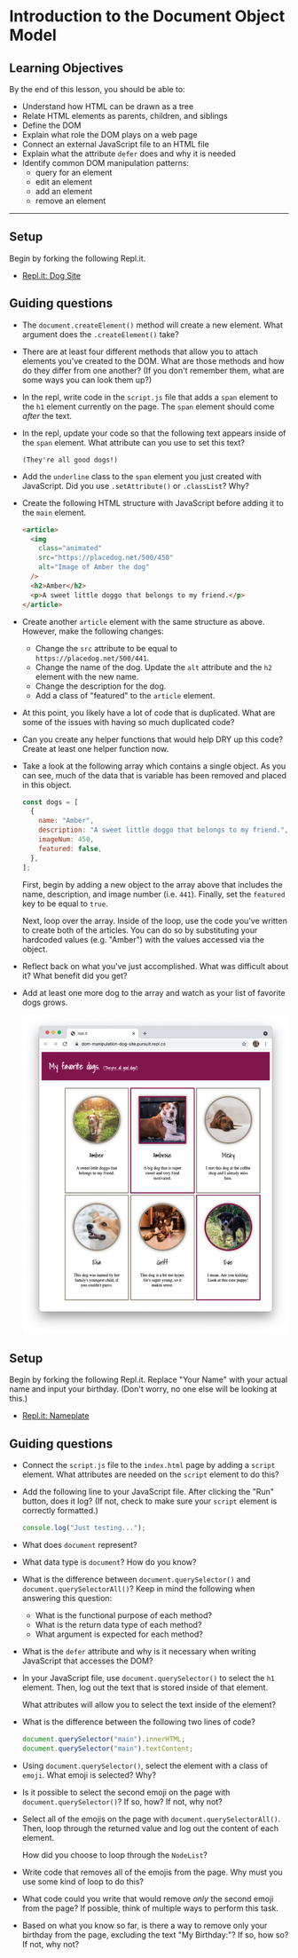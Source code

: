 # Introduction to the Document Object Model

## Learning Objectives

By the end of this lesson, you should be able to:

- Understand how HTML can be drawn as a tree
- Relate HTML elements as parents, children, and siblings
- Define the DOM
- Explain what role the DOM plays on a web page
- Connect an external JavaScript file to an HTML file
- Explain what the attribute `defer` does and why it is needed
- Identify common DOM manipulation patterns:
  - query for an element
  - edit an element
  - add an element
  - remove an element

---

## Setup

Begin by forking the following Repl.it.

- [Repl.it: Dog Site](https://replit.com/@Pursuit/DOM-Manipulation-Dog-Site)

## Guiding questions

- The `document.createElement()` method will create a new element. What argument does the `.createElement()` take?

- There are at least four different methods that allow you to attach elements you've created to the DOM. What are those methods and how do they differ from one another? (If you don't remember them, what are some ways you can look them up?)

- In the repl, write code in the `script.js` file that adds a `span` element to the `h1` element currently on the page. The `span` element should come _after_ the text.

- In the repl, update your code so that the following text appears inside of the `span` element. What attribute can you use to set this text?

  ```
  (They're all good dogs!)
  ```

- Add the `underline` class to the `span` element you just created with JavaScript. Did you use `.setAttribute()` or `.classList`? Why?

- Create the following HTML structure with JavaScript before adding it to the `main` element.

  ```html
  <article>
    <img
      class="animated"
      src="https://placedog.net/500/450"
      alt="Image of Amber the dog"
    />
    <h2>Amber</h2>
    <p>A sweet little doggo that belongs to my friend.</p>
  </article>
  ```

- Create another `article` element with the same structure as above. However, make the following changes:

  - Change the `src` attribute to be equal to `https://placedog.net/500/441`.
  - Change the name of the dog. Update the `alt` attribute and the `h2` element with the new name.
  - Change the description for the dog.
  - Add a class of "featured" to the `article` element.

- At this point, you likely have a lot of code that is duplicated. What are some of the issues with having so much duplicated code?

- Can you create any helper functions that would help DRY up this code? Create at least one helper function now.

- Take a look at the following array which contains a single object. As you can see, much of the data that is variable has been removed and placed in this object.

  ```js
  const dogs = [
    {
      name: "Amber",
      description: "A sweet little doggo that belongs to my friend.",
      imageNum: 450,
      featured: false,
    },
  ];
  ```

  First, begin by adding a new object to the array above that includes the name, description, and image number (i.e. `441`). Finally, set the `featured` key to be equal to `true`.

  Next, loop over the array. Inside of the loop, use the code you've written to create both of the articles. You can do so by substituting your hardcoded values (e.g. "Amber") with the values accessed via the object.

- Reflect back on what you've just accomplished. What was difficult about it? What benefit did you get?

- Add at least one more dog to the array and watch as your list of favorite dogs grows.

  ![Image showing a completed dog tutorial.](../assets/completed-dog-tutorial.png)

## Setup

Begin by forking the following Repl.it. Replace "Your Name" with your actual name and input your birthday. (Don't worry, no one else will be looking at this.)

- [Repl.it: Nameplate](https://replit.com/@Pursuit/HTML-CSS-and-JS-Nameplate#index.html)

## Guiding questions

- Connect the `script.js` file to the `index.html` page by adding a `script` element. What attributes are needed on the `script` element to do this?

- Add the following line to your JavaScript file. After clicking the "Run" button, does it log? (If not, check to make sure your `script` element is correctly formatted.)

  ```js
  console.log("Just testing...");
  ```

- What does `document` represent?

- What data type is `document`? How do you know?

- What is the difference between `document.querySelector()` and `document.querySelectorAll()`? Keep in mind the following when answering this question:

  - What is the functional purpose of each method?
  - What is the return data type of each method?
  - What argument is expected for each method?

- What is the `defer` attribute and why is it necessary when writing JavaScript that accesses the DOM?

- In your JavaScript file, use `document.querySelector()` to select the `h1` element. Then, log out the text that is stored inside of that element.

  What attributes will allow you to select the text inside of the element?

- What is the difference between the following two lines of code?

  ```js
  document.querySelector("main").innerHTML;
  document.querySelector("main").textContent;
  ```

- Using `document.querySelector()`, select the element with a class of `emoji`. What emoji is selected? Why?

- Is it possible to select the second emoji on the page with `document.querySelector()`? If so, how? If not, why not?

- Select all of the emojis on the page with `document.querySelectorAll()`. Then, loop through the returned value and log out the content of each element.

  How did you choose to loop through the `NodeList`?

- Write code that removes all of the emojis from the page. Why must you use some kind of loop to do this?

- What code could you write that would remove _only_ the second emoji from the page? If possible, think of multiple ways to perform this task.

- Based on what you know so far, is there a way to remove only your birthday from the page, excluding the text "My Birthday:"? If so, how so? If not, why not?
